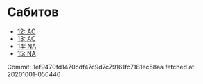 # Сабитов
- [12: AC](12.md)
- [13: AC](13.md)
- [14: NA](14.md)
- [15: NA](15.md)

Commit: 1ef9470fd1470cdf47c9d7c79161fc7181ec58aa
 fetched at: 20201001-050446
